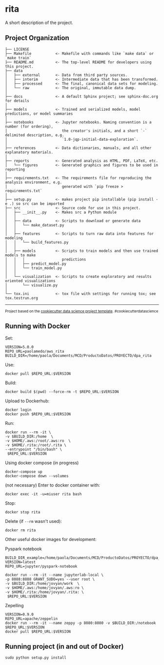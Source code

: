 rita
==============================

A short description of the project.

Project Organization
------------

    ├── LICENSE
    ├── Makefile           <- Makefile with commands like `make data` or `make train`
    ├── README.md          <- The top-level README for developers using this project.
    ├── data
    │   ├── external       <- Data from third party sources.
    │   ├── interim        <- Intermediate data that has been transformed.
    │   ├── processed      <- The final, canonical data sets for modeling.
    │   └── raw            <- The original, immutable data dump.
    │
    ├── docs               <- A default Sphinx project; see sphinx-doc.org for details
    │
    ├── models             <- Trained and serialized models, model predictions, or model summaries
    │
    ├── notebooks          <- Jupyter notebooks. Naming convention is a number (for ordering),
    │                         the creator's initials, and a short `-` delimited description, e.g.
    │                         `1.0-jqp-initial-data-exploration`.
    │
    ├── references         <- Data dictionaries, manuals, and all other explanatory materials.
    │
    ├── reports            <- Generated analysis as HTML, PDF, LaTeX, etc.
    │   └── figures        <- Generated graphics and figures to be used in reporting
    │
    ├── requirements.txt   <- The requirements file for reproducing the analysis environment, e.g.
    │                         generated with `pip freeze > requirements.txt`
    │
    ├── setup.py           <- makes project pip installable (pip install -e .) so src can be imported
    ├── src                <- Source code for use in this project.
    │   ├── __init__.py    <- Makes src a Python module
    │   │
    │   ├── data           <- Scripts to download or generate data
    │   │   └── make_dataset.py
    │   │
    │   ├── features       <- Scripts to turn raw data into features for modeling
    │   │   └── build_features.py
    │   │
    │   ├── models         <- Scripts to train models and then use trained models to make
    │   │   │                 predictions
    │   │   ├── predict_model.py
    │   │   └── train_model.py
    │   │
    │   └── visualization  <- Scripts to create exploratory and results oriented visualizations
    │       └── visualize.py
    │
    └── tox.ini            <- tox file with settings for running tox; see tox.testrun.org


--------

<p><small>Project based on the <a target="_blank" href="https://drivendata.github.io/cookiecutter-data-science/">cookiecutter data science project template</a>. #cookiecutterdatascience</small></p>



## Running with Docker
Set:

```
VERSION=5.0.0
REPO_URL=paolamedo/aws_rita
BUILD_DIR=/home/paola/Documents/MCD/ProductoDatos/PROYECTO/dpa_rita

```
Use:
```
docker pull $REPO_URL:$VERSION
```

Build:

```
docker build $(pwd) --force-rm -t $REPO_URL:$VERSION
```

Upload to Dockerhub:
```
docker login
docker push $REPO_URL:$VERSION
```

Run:

```
docker run --rm -it \
-v $BUILD_DIR:/home  \
-v $HOME/.aws:/root/.aws:ro  \
-v $HOME/.rita:/root/.rita \
--entrypoint "/bin/bash" \
 $REPO_URL:$VERSION

```


Using docker compose (in progress)
```
docker-compose up
docker-compose down --volumes
```

(not necessary) Enter to docker container with:

```
docker exec -it -u=miuser rita bash
```

Stop:

```
docker stop rita
```

Delete (if `--rm` wasn't used):


```
docker rm rita
```

Other useful docker images for development:

Pyspark notebook
```
BUILD_DIR_example=/home/paola/Documents/MCD/ProductoDatos/PROYECTO/dpa_rita
VERSION=latest
REPO_URL=jupyter/pyspark-notebook

docker run --rm -it --name jupyterlab-local \
-p 8888:8888 GRANT_SUDO=yes --user root \
-v $BUILD_DIR:/home/jovyan/work  \
-v $HOME/.aws:/home/jovyan/.aws:ro \
-v $HOME/.rita:/home/jovyan/.rita: \
 $REPO_URL:$VERSION
```

Zepelling
```
VERSION=0.9.0
REPO_URL=apache/zeppelin
docker run --rm -it --name zeppy -p 8080:8080 -v $BUILD_DIR:/notebook $REPO_URL:$VERSION
docker pull $REPO_URL:$VERSION
```

## Running project (in and out of Docker)
```
sudo python setup.py install
```
